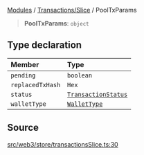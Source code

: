 [Modules](../../../README.md) / [Transactions/Slice](../README.md) / PoolTxParams

> **PoolTxParams**: `object`

## Type declaration

| Member | Type |
| :------ | :------ |
| `pending` | `boolean` |
| `replacedTxHash` | `Hex` |
| `status` | [`TransactionStatus`](../../../TransactionAdapters/types/enumerations/TransactionStatus.md) |
| `walletType` | [`WalletType`](../../../Wallets/ConnectorsInitialize/enumerations/WalletType.md) |

## Source

[src/web3/store/transactionsSlice.ts:30](https://github.com/bgd-labs/fe-shared/blob/9fba57060d0d09d18d0564e6f8921c7206d93e88/src/web3/store/transactionsSlice.ts#L30)
